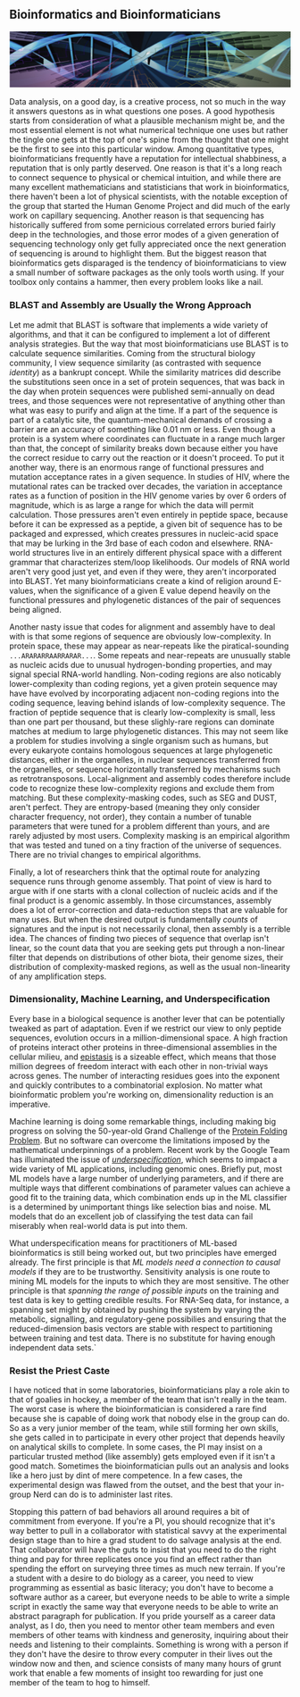## Bioinformatics and Bioinformaticians

![DNA/tree](dna+tree.png)

Data analysis, on a good day, is a creative process, not so much in the way it answers
questons as in what questions one poses.  A good hypothesis starts from consideration
of what a plausible mechanism might be, and the most essential element is not what
numerical technique one uses but rather the tingle one gets at the top of one's spine
from the thought that one might be the first to see into this particular window.
Among quantitative types, bioinformaticians frequently have a reputation for intellectual
shabbiness, a reputation that is only partly deserved.  One reason is that it's a long
reach to connect sequence to physical or chemical intuition, and while there are many
excellent mathematicians and statisticians that work in bioinformatics, there haven't
been a lot of physical scientists, with the notable exception of the group that started
the Human Genome Project and did much of the early work on capillary sequencing.  Another
reason is that sequencing has historically suffered from some pernicious correlated errors
buried fairly deep in the technologies, and those error modes of a given generation of
sequencing technology only get fully appreciated once the next generation of sequencing
is around to highlight them.  But the biggest reason that bioinformatics gets disparaged
is the tendency of bioinformaticians to view a small number of software packages as the
only tools worth using.  If your toolbox only contains a hammer, then every problem looks
like a nail.

### BLAST and Assembly are Usually the Wrong Approach
Let me admit that BLAST is software that implements a wide variety of algorithms, and that
it can be configured to implement a lot of different analysis strategies.  But the way
that most bioinformaticians use BLAST is to calculate sequence similarities.  Coming
from the structural biology community, I view sequence similarity (as contrasted with 
sequence *identity*) as a bankrupt concept.  While the similarity matrices did describe
the substitutions seen once in a set of protein sequences, that was back in the day when
protein sequences were published semi-annually on dead trees, and those sequences were
not representative of anything other than what was easy to purify and align at the time.
If a part of the sequence is part of a catalytic site, the quantum-mechanical demands of
crossing a barrier are an accuracy of something like 0.01 nm or less.  Even though a protein
is a system where coordinates can fluctuate in a range much larger than that, the concept
of similarity breaks down because either you have the correct residue to carry out the
reaction or it doesn't proceed.  To put it another way, there is an enormous range of
functional pressures and mutation acceptance rates in a given sequence.  In studies of
HIV, where the mutational rates can be tracked over decades, the variation in acceptance
rates as a function of position in the HIV genome varies by over 6 orders of magnitude,
which is as large a range for which the data will permit calculation.  Those pressures
aren't even entirely in peptide space, because before it can be expressed as a peptide,
a given bit of sequence has to be packaged and expressed, which creates pressures in
nucleic-acid space that may be lurking in the 3rd base of each codon and elsewhere.
RNA-world structures live in an entirely different physical space with a different
grammar that characterizes stem/loop likelihoods.  Our models of RNA world aren't very
good just yet, and even if they were, they aren't incorporated into BLAST.  Yet
many bioinformaticians create a kind of religion around E-values, when the significance
of a given E value depend heavily on the functional pressures and phylogenetic distances
of the pair of sequences being aligned.  

Another nasty issue that codes for alignment and assembly have to deal with is that some 
regions of sequence are obviously low-complexity.  In protein space, these may appear as
near-repeats like the piratical-sounding `...ARARARRAARRARAR...`.  Some repeats and 
near-repeats are unusually stable as nucleic acids due to unusual hydrogen-bonding
properties, and may signal special RNA-world handling.  Non-coding regions are also
noticably lower-complexity than coding regions, yet a given protein sequence may have
have evolved by incorporating adjacent non-coding regions into the coding sequence,
leaving behind islands of low-complexity sequence.  The fraction of peptide sequence
that is clearly low-complexity is small, less than one part per thousand, but these
slighly-rare regions can dominate matches at medium to large phylogenetic distances.
This may not seem like a problem for studies involving a single organism such as humans,
but every eukaryote contains homologous sequences at large phylogenetic distances,
either in the organelles, in nuclear sequences transferred from the organelles, or
sequence horizontally transferred by mechanisms such as retrotransposons.  Local-alignment
and assembly codes therefore include code to recognize these low-complexity
regions and exclude them from matching.  But these complexity-masking codes, such as
SEG and DUST, aren't perfect.  They are entropy-based (meaning they only consider
character frequency, not order), they contain a number of tunable parameters that were
tuned for a problem different than yours, and are rarely adjusted by most users.
Complexity masking is an empirical algorithm that was tested and tuned on a tiny
fraction of the universe of sequences.  There are no trivial changes to empirical 
algorithms.

Finally, a lot of researchers think that the optimal route for analyzing sequence
runs through genome assembly.  That point of view is hard to argue with if one starts
with a clonal collection of nucleic acids and if the final product is a genomic
assembly.  In those circumstances, assembly does a lot of error-correction and
data-reduction steps that are valuable for many uses.  But when the desired output
is fundamentally *counts* of signatures and the input is not necessarily clonal,
then assembly is a terrible idea.  The chances of finding two pieces of sequence
that overlap isn't linear, so the count data that you are seeking gets put through
a non-linear filter that depends on distributions of other biota, their genome sizes,
their distribution of complexity-masked regions, as well as the usual non-linearity
of any amplification steps.

### Dimensionality, Machine Learning, and Underspecification
Every base in a biological sequence is another lever that can be potentially tweaked 
as part of adaptation.  Even if we restrict our view to only peptide sequences, 
evolution occurs in a million-dimensional space. A high fraction of proteins
interact other proteins in three-dimensional assemblies in the cellular milieu, and
[epistasis](https://en.wikipedia.org/wiki/Epistasis) is a sizeable effect, which
means that those million degrees of freedom interact with each other in non-trivial
ways across genes.  The number of interacting residues goes into the exponent and
quickly contributes to a combinatorial explosion.  No matter what bioinformatic
problem you're working on, dimensionality reduction is an imperative.

Machine learning is doing some remarkable things, including making big progress on 
solving the 50-year-old Grand Challenge of the [Protein Folding
Problem](https://deepmind.com/blog/article/AlphaFold-Using-AI-for-scientific-discovery).
But no software can overcome the limitations imposed by the mathematical
underpinnings of a problem.  Recent work by the Google Team has illuminated
the issue of [*underspecification*](https://arxiv.org/pdf/2011.03395.pdf), which
seems to impact a wide variety of ML applications, including genomic ones.
Briefly put, most ML models have a large number of underlying parameters, and
if there are multiple ways that different combinations of parameter values can
achieve a good fit to the training data, which combination ends up in the ML
classifier is a determined by unimportant things like selection bias and noise.
ML models that do an excellent job of classifying the test data can fail
miserably when real-world data is put into them.

What underspecification means for practitioners of ML-based bioinformatics is
still being worked out, but two principles have emerged already.  The first
principle is that *ML models need a connection to causal models* if they are 
to be trustworthy.  Sensitivity analysis is one route to mining ML models for
the inputs to which they are most sensitive.  The other principle is that
*spanning the range of possible inputs* on the training and test data is key
to getting credible results.  For RNA-Seq data, for instance, a spanning set
might by obtained by pushing the system by varying the metabolic, signalling,
and regulatory-gene possibilies and ensuring that the reduced-dimension
basis vectors are stable with respect to partitioning between training and test
data. There is no substitute for having enough independent data sets.` 

### Resist the Priest Caste
I have noticed that in some laboratories, bioinformaticians play a role akin to that
of goalies in hockey, a member of the team that isn't really in the team.  The worst
case is where the bioinformatician is considered a rare find because she is capable
of doing work that nobody else in the group can do.  So as a very junior member of 
the team, while still forming her own skills, she gets called in to participate in
every other project that depends heavily on analytical skills to complete.  In some
cases, the PI may insist on a particular trusted method (like assembly) gets employed
even if it isn't a good match.  Sometimes the bioinformatician pulls out an analysis
and looks like a hero just by dint of mere competence. In a few cases, the experimental
design was flawed from the outset, and the best that your in-group Nerd can do is to 
administer last rites.

Stopping this pattern of bad behaviors all around requires a bit of commitment from
everyone.  If you're a PI, you should recognize that it's way better to pull in a
collaborator with statistical savvy at the experimental design stage than to hire
a grad student to do salvage analysis at the end.  That collaborator will have the
guts to insist that you need to do the right thing and pay for three replicates once
you find an effect rather than spending the effort on surveying three times as much
new terrain.  If you're a student with a desire to do biology as a career, you need 
to view programming as essential as basic
literacy; you don't have to become a software author as a career, but everyone needs to
be able to write a simple script in exactly the same way that everyone needs to
be able to write an abstract paragraph for publication.  If you pride yourself as
a career data analyst, as I do, then you need to mentor other team members and even
members of other teams with kindness 
and generosity, inquiring about their needs and listening to their complaints.  Something
is wrong with a person if they don't have the desire to throw every computer in their
lives out the window now and then, and science consists of many many hours of
grunt work that enable a few moments of insight too rewarding for just
one member of the team to hog to himself.
